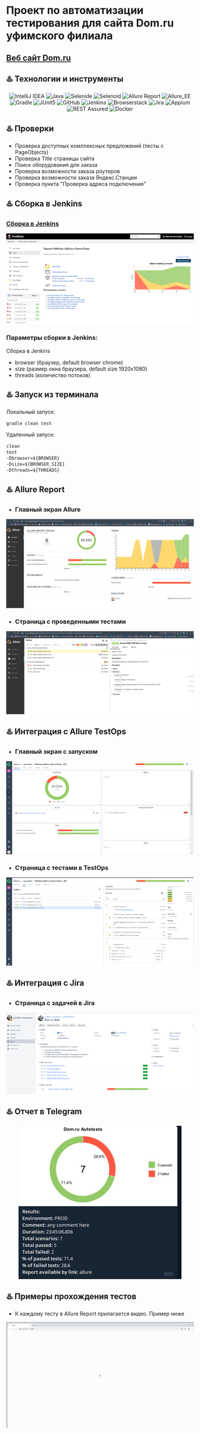 # Проект по автоматизации тестирования для сайта Dom.ru уфимского филиала
## <a target="_blank" href="https://ufa.dom.ru/">Веб сайт Dom.ru</a>

## :hotsprings: Технологии и инструменты
<p align="center">
<img width="6%" title="IntelliJ IDEA" src="https://starchenkov.pro/qa-guru/img/skills/Intelij_IDEA.svg">
<img width="6%" title="Java" src="https://starchenkov.pro/qa-guru/img/skills/Java.svg">
<img width="6%" title="Selenide" src="https://starchenkov.pro/qa-guru/img/skills/Selenide.svg">
<img width="6%" title="Selenoid" src="https://starchenkov.pro/qa-guru/img/skills/Selenoid.svg">
<img width="6%" title="Allure Report" src="https://starchenkov.pro/qa-guru/img/skills/Allure_Report.svg">
<img width="6%" title="Allure_EE" src="https://starchenkov.pro/qa-guru/img/skills/Allure_EE.svg">
<img width="6%" title="Gradle" src="https://starchenkov.pro/qa-guru/img/skills/Gradle.svg">
<img width="6%" title="JUnit5" src="https://starchenkov.pro/qa-guru/img/skills/JUnit5.svg">
<img width="6%" title="GitHub" src="https://cdn.icon-icons.com/icons2/2351/PNG/128/logo_github_icon_143196.png">
<img width="6%" title="Jenkins" src="https://starchenkov.pro/qa-guru/img/skills/Jenkins.svg">
<img width="6%" title="Browserstack" src="https://starchenkov.pro/qa-guru/img/skills/Browserstack.svg">
<img width="6%" title="Jira" src="https://starchenkov.pro/qa-guru/img/skills/Jira.svg">
<img width="6%" title="Appium" src="https://starchenkov.pro/qa-guru/img/skills/Appium.svg">
<img width="6%" title="REST Assured" src="https://starchenkov.pro/qa-guru/img/skills/Rest-Assured.svg">
<img width="6%" title="Docker" src="https://starchenkov.pro/qa-guru/img/skills/Docker.svg">
</p>

## :hotsprings: Проверки
- Проверка доступных комплексных предложений (тесты с PageObjects)
- Проверка Title страницы сайта
- Поиск оборудования для заказа
- Проверка возможности заказа роутеров
- Проверка возможности заказа Яндекс.Станции
- Проверка пункта "Проверка адреса подключения"

## :hotsprings: Сборка в Jenkins
### <a target="_blank" href="https://jenkins.autotests.cloud/job/Nikkitox-QAGuru-DomruTests/">Сборка в Jenkins</a>
<p align="center">
<img title="src/images/screenshots/jenkins-job.png" src="src\images\screenshots\jenkins-job.png">
</p>

### Параметры сборки в Jenkins:
Сборка в Jenkins

- browser (браузер, default browser chrome)
- size (размер окна браузера, default size 1920x1080)
- threads (количество потоков)

## :hotsprings: Запуск из терминала
Локальный запуск:
```
gradle clean test
```

Удаленный запуск:
```
clean
test
-Dbrowser=${BROWSER}
-Dsize=${BROWSER_SIZE}
-Dthreads=${THREADS}
```

## :hotsprings: Allure Report
- ### Главный экран Allure
<p align="center">
<img title="Allure Overview Dashboard" src="src\images\screenshots\main-page-allure-report.png">
</p>

- ### Страница с проведенными тестами
<p align="center">
<img title="Allure Test Page" src="src\images\screenshots\allure-report-tests.png">
</p>

## :hotsprings: Интеграция с Allure TestOps
- ### Главный экран с запуском
<p align="center">
<img title="TestOps Launch Page" src="src\images\screenshots\testops-main.png">
</p>

- ### Страница с тестами в TestOps
<p align="center">
<img title="TestOps tests page" src="src\images\screenshots\testops-tests.png">
</p>

## :hotsprings: Интеграция с Jira
- ### Страница с задачей в Jira
<p align="center">
<img title="Jira issue" src="src\images\screenshots\jira.png">
</p>

## :hotsprings: Отчет в Telegram
<p align="center">
<img title="Telegram notification message" src="src\images\screenshots\telegram.png">
</p>

## :hotsprings: Примеры прохождения тестов
- К каждому тесту в Allure Report прилагается видео. Пример ниже
<p align="center">
  <img title="Selenoid Video" src="src\images\screenshots\selenoidvideo.gif">
</p>
